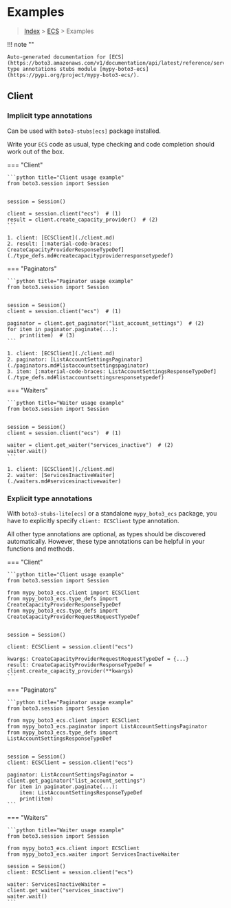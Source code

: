 # Examples

> [Index](../README.md) > [ECS](./README.md) > Examples

!!! note ""

    Auto-generated documentation for [ECS](https://boto3.amazonaws.com/v1/documentation/api/latest/reference/services/ecs.html#ECS)
    type annotations stubs module [mypy-boto3-ecs](https://pypi.org/project/mypy-boto3-ecs/).

## Client

### Implicit type annotations

Can be used with `boto3-stubs[ecs]` package installed.

Write your `ECS` code as usual,
type checking and code completion should work out of the box.


=== "Client"

    ```python title="Client usage example"
    from boto3.session import Session


    session = Session()

    client = session.client("ecs")  # (1)
    result = client.create_capacity_provider()  # (2)
    ```

    1. client: [ECSClient](./client.md)
    2. result: [:material-code-braces: CreateCapacityProviderResponseTypeDef](./type_defs.md#createcapacityproviderresponsetypedef) 



=== "Paginators"

    ```python title="Paginator usage example"
    from boto3.session import Session


    session = Session()
    client = session.client("ecs")  # (1)

    paginator = client.get_paginator("list_account_settings")  # (2)
    for item in paginator.paginate(...):
        print(item)  # (3)
    ```

    1. client: [ECSClient](./client.md)
    2. paginator: [ListAccountSettingsPaginator](./paginators.md#listaccountsettingspaginator)
    3. item: [:material-code-braces: ListAccountSettingsResponseTypeDef](./type_defs.md#listaccountsettingsresponsetypedef) 



=== "Waiters"

    ```python title="Waiter usage example"
    from boto3.session import Session


    session = Session()
    client = session.client("ecs")  # (1)

    waiter = client.get_waiter("services_inactive")  # (2)
    waiter.wait()
    ```

    1. client: [ECSClient](./client.md)
    2. waiter: [ServicesInactiveWaiter](./waiters.md#servicesinactivewaiter)


### Explicit type annotations

With `boto3-stubs-lite[ecs]`
or a standalone `mypy_boto3_ecs` package, you have to explicitly specify `client: ECSClient` type annotation.

All other type annotations are optional, as types should be discovered automatically.
However, these type annotations can be helpful in your functions and methods.


=== "Client"

    ```python title="Client usage example"
    from boto3.session import Session

    from mypy_boto3_ecs.client import ECSClient
    from mypy_boto3_ecs.type_defs import CreateCapacityProviderResponseTypeDef
    from mypy_boto3_ecs.type_defs import CreateCapacityProviderRequestRequestTypeDef


    session = Session()

    client: ECSClient = session.client("ecs")

    kwargs: CreateCapacityProviderRequestRequestTypeDef = {...}
    result: CreateCapacityProviderResponseTypeDef = client.create_capacity_provider(**kwargs)
    ```



=== "Paginators"

    ```python title="Paginator usage example"
    from boto3.session import Session

    from mypy_boto3_ecs.client import ECSClient
    from mypy_boto3_ecs.paginator import ListAccountSettingsPaginator
    from mypy_boto3_ecs.type_defs import ListAccountSettingsResponseTypeDef


    session = Session()
    client: ECSClient = session.client("ecs")

    paginator: ListAccountSettingsPaginator = client.get_paginator("list_account_settings")
    for item in paginator.paginate(...):
        item: ListAccountSettingsResponseTypeDef
        print(item)
    ```



=== "Waiters"

    ```python title="Waiter usage example"
    from boto3.session import Session

    from mypy_boto3_ecs.client import ECSClient
    from mypy_boto3_ecs.waiter import ServicesInactiveWaiter

    session = Session()
    client: ECSClient = session.client("ecs")

    waiter: ServicesInactiveWaiter = client.get_waiter("services_inactive")
    waiter.wait()
    ```



